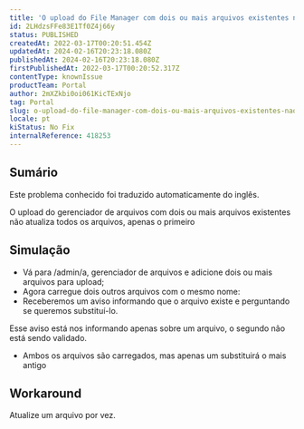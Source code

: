 ```yaml
---
title: 'O upload do File Manager com dois ou mais arquivos existentes não atualiza todos os arquivos, apenas o primeiro'
id: 2LHdzsFFe83E1Tf0Z4j66y
status: PUBLISHED
createdAt: 2022-03-17T00:20:51.454Z
updatedAt: 2024-02-16T20:23:18.080Z
publishedAt: 2024-02-16T20:23:18.080Z
firstPublishedAt: 2022-03-17T00:20:52.317Z
contentType: knownIssue
productTeam: Portal
author: 2mXZkbi0oi061KicTExNjo
tag: Portal
slug: o-upload-do-file-manager-com-dois-ou-mais-arquivos-existentes-nao-atualiza-todos-os-arquivos-apenas-o-primeiro
locale: pt
kiStatus: No Fix
internalReference: 418253
---
```


## Sumário

<div class="alert alert-info">
  <p>Este problema conhecido foi traduzido automaticamente do inglês.</p>
</div>


O upload do gerenciador de arquivos com dois ou mais arquivos existentes não atualiza todos os arquivos, apenas o primeiro

## Simulação


- Vá para /admin/a, gerenciador de arquivos e adicione dois ou mais arquivos para upload;
- Agora carregue dois outros arquivos com o mesmo nome:
- Receberemos um aviso informando que o arquivo existe e perguntando se queremos substituí-lo.

Esse aviso está nos informando apenas sobre um arquivo, o segundo não está sendo validado.

- Ambos os arquivos são carregados, mas apenas um substituirá o mais antigo

## Workaround


Atualize um arquivo por vez.

